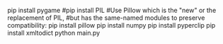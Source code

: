 pip install pygame
#pip install PIL
#Use Pillow which is the "new" or the replacement of PIL, 
#but has the same-named modules to preserve compatibility:
pip install pillow
pip install numpy
pip install pyperclip
pip install xmltodict
python main.py

